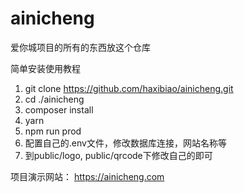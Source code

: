 # ainicheng
爱你城项目的所有的东西放这个仓库

简单安装使用教程
1. git clone https://github.com/haxibiao/ainicheng.git
2. cd ./ainicheng
3. composer install
4. yarn
5. npm run prod
6. 配置自己的.env文件，修改数据库连接，网站名称等
7. 到public/logo, public/qrcode下修改自己的即可

项目演示网站： https://ainicheng.com
